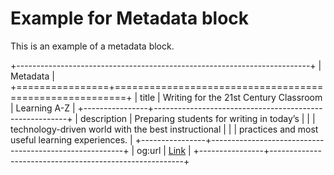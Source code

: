 # Example for Metadata block

This is an example of a metadata block.

+-------------------------------------------------------------------------+
| Metadata                                                                |
+================+========================================================+
| title          | Writing for the 21st Century Classroom \| Learning A-Z |
+----------------+--------------------------------------------------------+
| description    | Preparing students for writing in today’s              |
|                | technology-driven world with the best instructional    |
|                | practices and most useful learning experiences.        |
+----------------+--------------------------------------------------------+
| og:url         | [Link](https://www.adobe.com)                          |
+----------------+--------------------------------------------------------+

